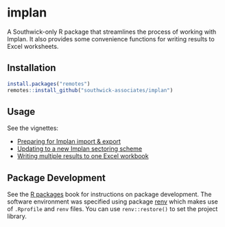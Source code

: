 
# implan

A Southwick-only R package that streamlines the process of working with Implan. It also provides some convenience functions for writing results to Excel worksheets.

## Installation

```r
install.packages("remotes")
remotes::install_github("southwick-associates/implan")
```

## Usage

See the vignettes:

- [Preparing for Implan import & export](github-vignettes/implan-transfer.md)
- [Updating to a new Implan sectoring scheme](github-vignettes/sector-update.md)
- [Writing multiple results to one Excel workbook](github-vignettes/write-excel.md)

## Package Development

See the [R packages](http://r-pkgs.had.co.nz/) book for instructions on package development. The software environment was specified using package [renv](https://rstudio.github.io/renv/index.html) which makes use of `.Rprofile` and `renv` files. You can use `renv::restore()` to set the project library.
